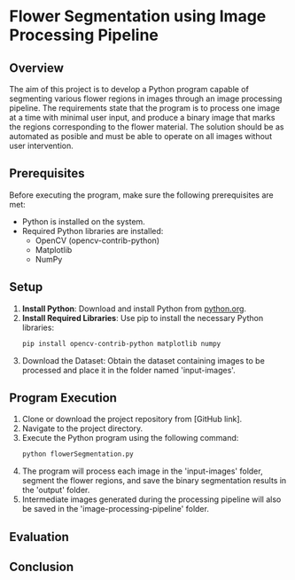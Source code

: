 # Flower Segmentation using Image Processing Pipeline

## Overview
The aim of this project is to develop a Python program capable of segmenting various flower regions in images through an image processing pipeline. The requirements state that the program is to process one image at a time with minimal user input, and produce a binary image that marks the regions corresponding to the flower material. The solution should be as automated as posible and must be able to operate on all images without user intervention.

## Prerequisites
Before executing the program, make sure the following prerequisites are met:
- Python is installed on the system.
- Required Python libraries are installed:
  - OpenCV (opencv-contrib-python)
  - Matplotlib
  - NumPy

## Setup
1. **Install Python**: Download and install Python from [python.org](https://www.python.org/).
2. **Install Required Libraries**: Use pip to install the necessary Python libraries:
   ```bash
   pip install opencv-contrib-python matplotlib numpy
3. Download the Dataset: Obtain the dataset containing images to be processed and place it in the folder named 'input-images'.

## Program Execution
1. Clone or download the project repository from [GitHub link].
2. Navigate to the project directory.
3. Execute the Python program using the following command:
   ```bash
   python flowerSegmentation.py
4. The program will process each image in the 'input-images' folder, segment the flower regions, and save the binary segmentation results in the 'output' folder.
5. Intermediate images generated during the processing pipeline will also be saved in the 'image-processing-pipeline' folder.

## Evaluation


## Conclusion

